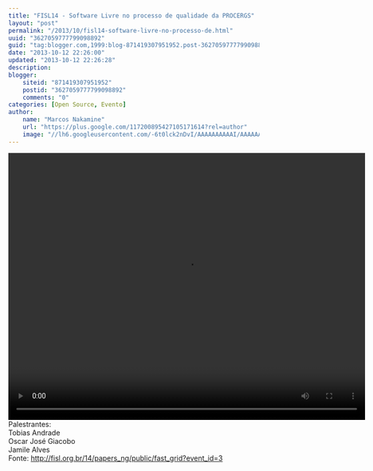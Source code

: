 ```yaml
---
title: "FISL14 - Software Livre no processo de qualidade da PROCERGS"
layout: "post"
permalink: "/2013/10/fisl14-software-livre-no-processo-de.html"
uuid: "3627059777799098892"
guid: "tag:blogger.com,1999:blog-871419307951952.post-3627059777799098892"
date: "2013-10-12 22:26:00"
updated: "2013-10-12 22:26:28"
description: 
blogger:
    siteid: "871419307951952"
    postid: "3627059777799098892"
    comments: "0"
categories: [Open Source, Evento]
author: 
    name: "Marcos Nakamine"
    url: "https://plus.google.com/117200895427105171614?rel=author"
    image: "//lh6.googleusercontent.com/-6t0lck2nDvI/AAAAAAAAAAI/AAAAAAAAOBw/_9ON3AiIr48/s32-c/photo.jpg"
---
```


<div class="css-full-post-content js-full-post-content">
<video controls="" height="535" width="716"><source src="http://hemingway.softwarelivre.org/fisl14/high/41e/sala41e-high-201307051301.ogg"></source>Your browser does not support the video tag.</video>Palestrantes:<br>Tobias Andrade<br>Oscar José Giacobo<br>Jamile Alves<br>Fonte: <a href="http://fisl.org.br/14/papers_ng/public/fast_grid?event_id=3">http://fisl.org.br/14/papers_ng/public/fast_grid?event_id=3</a>
</div>